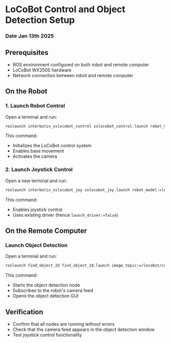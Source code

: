 # LoCoBot Control and Object Detection Setup

### Date Jan 13th 2025

## Prerequisites
- ROS environment configured on both robot and remote computer
- LoCoBot WX250S hardware
- Network connection between robot and remote computer

## On the Robot

### 1. Launch Robot Control
Open a terminal and run:
```bash
roslaunch interbotix_xslocobot_control xslocobot_control.launch robot_model:=locobot_wx250s use_base:=true use_camera:=true
```

This command:
- Initializes the LoCoBot control system
- Enables base movement
- Activates the camera

### 2. Launch Joystick Control
Open a new terminal and run:
```bash
roslaunch interbotix_xslocobot_joy xslocobot_joy.launch robot_model:=locobot_wx250s launch_driver:=false
```

This command:
- Enables joystick control
- Uses existing driver (hence `launch_driver:=false`)

## On the Remote Computer

### Launch Object Detection
Open a terminal and run:
```bash
roslaunch find_object_2d find_object_2d.launch image_topic:=/locobot/camera/color/image_raw
```

This command:
- Starts the object detection node
- Subscribes to the robot's camera feed
- Opens the object detection GUI

## Verification
- Confirm that all nodes are running without errors
- Check that the camera feed appears in the object detection window
- Test joystick control functionality
